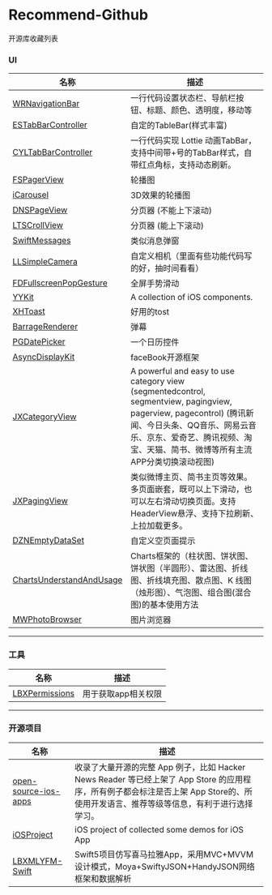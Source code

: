 # Recommend-Github
开源库收藏列表

### UI
| 名称 | 描述 |
| --- | --- |
| [WRNavigationBar](https://github.com/wangrui460/WRNavigationBar) | 一行代码设置状态栏、导航栏按钮、标题、颜色、透明度，移动等 |
| [ESTabBarController](https://github.com/eggswift/ESTabBarController) | 自定的TableBar(样式丰富) |
| [CYLTabBarController](https://github.com/ChenYilong/CYLTabBarController) | 一行代码实现 Lottie 动画TabBar，支持中间带+号的TabBar样式，自带红点角标，支持动态刷新。 |
| [FSPagerView](https://github.com/WenchaoD/FSPagerView) | 轮播图 |
| [iCarousel](https://github.com/nicklockwood/iCarousel) | 3D效果的轮播图 |
| [DNSPageView](https://github.com/Danie1s/DNSPageView) | 分页器  (不能上下滚动)|
| [LTSCrollView](https://github.com/gltwy/LTScrollView) | 分页器 (能上下滚动)|
| [SwiftMessages](https://github.com/SwiftKickMobile/SwiftMessages) | 类似消息弹窗 |
| [LLSimpleCamera](https://github.com/omergul/LLSimpleCamera) | 自定义相机（里面有些功能代码写的好，抽时间看看）|
| [FDFullscreenPopGesture](https://github.com/forkingdog/FDFullscreenPopGesture) | 全屏手势滑动 |
| [YYKit](https://github.com/ibireme/YYKit) | A collection of iOS components. |
| [XHToast](https://github.com/CoderZhuXH/XHToast) | 好用的tost |
| [BarrageRenderer](https://github.com/unash/BarrageRenderer) | 弹幕 |
| [PGDatePicker](https://github.com/xiaozhuxiong121/PGDatePicker) | 一个日历控件 |
| [AsyncDisplayKit](https://github.com/facebookarchive/AsyncDisplayKit) | faceBook开源框架 |
| [JXCategoryView](https://github.com/pujiaxin33/JXCategoryView) | A powerful and easy to use category view (segmentedcontrol, segmentview, pagingview, pagerview, pagecontrol) (腾讯新闻、今日头条、QQ音乐、网易云音乐、京东、爱奇艺、腾讯视频、淘宝、天猫、简书、微博等所有主流APP分类切换滚动视图) |
| [JXPagingView](https://github.com/pujiaxin33/JXPagingView) | 类似微博主页、简书主页等效果。多页面嵌套，既可以上下滑动，也可以左右滑动切换页面。支持HeaderView悬浮、支持下拉刷新、上拉加载更多。 |
| [DZNEmptyDataSet](https://github.com/dzenbot/DZNEmptyDataSet) | 自定义空页面提示 |
| [ChartsUnderstandAndUsage](https://github.com/FighterLightning/ChartsUnderstandAndUsage) | Charts框架的（柱状图、饼状图、饼状图（半圆形）、雷达图、折线图、折线填充图、散点图、K 线图（烛形图）、气泡图、组合图(混合图)的基本使用方法 |
| [MWPhotoBrowser](https://github.com/mwaterfall/MWPhotoBrowser) | 图片浏览器 |


---
### 工具
| 名称 | 描述 |
| --- | --- |
| [LBXPermissions](https://github.com/MxABC/LBXPermission) | 用于获取app相关权限 |

---
### 开源项目
| 名称 | 描述 |
| --- | --- |
| [open-source-ios-apps](https://github.com/dkhamsing/open-source-ios-apps) | 收录了大量开源的完整 App 例子，比如 Hacker News Reader 等已经上架了 App Store 的应用程序，所有例子都会标注是否上架 App Store的、所使用开发语言、推荐等级等信息，有利于进行选择学习。 |
| [iOSProject](https://github.com/NJHu/iOSProject) | iOS project of collected some demos for iOS App |
| [LBXMLYFM-Swift](https://github.com/lb2281075105/LBXMLYFM-Swift) | Swift5项目仿写喜马拉雅App，采用MVC+MVVM设计模式，Moya+SwiftyJSON+HandyJSON网络框架和数据解析 | 


